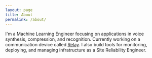 ```yaml
---
layout: page
title: About
permalink: /about/
---
```

I'm a Machine Learning Engineer focusing on applications in voice synthesis, compression, and recognition. Currently working on a communication device called [Relay](https://www.relaygo.com). I also build tools for monitoring, deploying, and managing infratructure as a Site Reliability Engineer.
